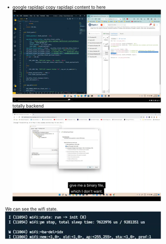 - google rapidapi
copy rapidapi content to here
![rapid api](https://github.com/afterCherry/Learn-ESP32/blob/main/Images/rapid%20api.png) <br>
totally backend <br>
![totally backend](https://github.com/afterCherry/Learn-ESP32/blob/main/Images/totally%20backend.png) <br>

We can see the wifi state.
![wifi state](https://github.com/afterCherry/Learn-ESP32/blob/main/Images/wifi%20state.png)


